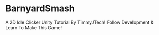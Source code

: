 # BarnyardSmash
A 2D Idle Clicker Unity Tutorial By TimmyJTech! Follow Development & Learn To Make This Game!

